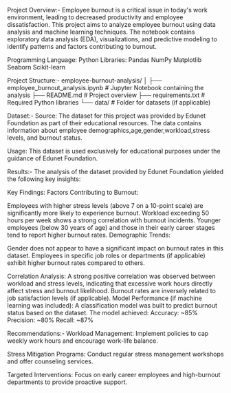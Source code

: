 Project Overview:-
Employee burnout is a critical issue in today's work environment, leading to decreased productivity and employee dissatisfaction. This project aims to analyze employee burnout using data analysis and machine learning techniques. The notebook contains exploratory data analysis (EDA), visualizations, and predictive modeling to identify patterns and factors contributing to burnout.

Programming Language: Python
Libraries:
Pandas
NumPy
Matplotlib
Seaborn
Scikit-learn

Project Structure:-
employee-burnout-analysis/
│
├── employee_burnout_analysis.ipynb    # Jupyter Notebook containing the analysis
├── README.md                          # Project overview
├── requirements.txt                   # Required Python libraries
└── data/                              # Folder for datasets (if applicable)

Dataset:-
Source: The dataset for this project was provided by Edunet Foundation as part of their educational resources. The data contains information about employee demographics,age,gender,workload,stress levels, and burnout status.

Usage:
This dataset is used exclusively for educational purposes under the guidance of Edunet Foundation.

Results:-
The analysis of the dataset provided by Edunet Foundation yielded the following key insights:

Key Findings:
Factors Contributing to Burnout:

Employees with higher stress levels (above 7 on a 10-point scale) are significantly more likely to experience burnout.
Workload exceeding 50 hours per week shows a strong correlation with burnout incidents.
Younger employees (below 30 years of age) and those in their early career stages tend to report higher burnout rates.
Demographic Trends:

Gender does not appear to have a significant impact on burnout rates in this dataset.
Employees in specific job roles or departments (if applicable) exhibit higher burnout rates compared to others.

Correlation Analysis:
A strong positive correlation was observed between workload and stress levels, indicating that excessive work hours directly affect stress and burnout likelihood.
Burnout rates are inversely related to job satisfaction levels (if applicable).
Model Performance (if machine learning was included):
A classification model was built to predict burnout status based on the dataset.
The model achieved:
Accuracy: ~85%
Precision: ~80%
Recall: ~87%

Recommendations:-
Workload Management:
Implement policies to cap weekly work hours and encourage work-life balance.

Stress Mitigation Programs:
Conduct regular stress management workshops and offer counseling services.

Targeted Interventions:
Focus on early career employees and high-burnout departments to provide proactive support.


